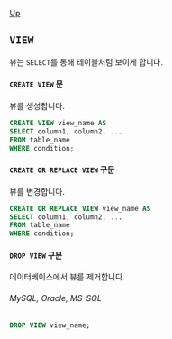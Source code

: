[Up](./index.md)

## `VIEW`

뷰는 `SELECT`를 통해 테이블처럼 보이게 합니다.

#### `CREATE VIEW` 문

뷰를 생성합니다.

```sql
CREATE VIEW view_name AS
SELECT column1, column2, ...
FROM table_name
WHERE condition;
```

#### `CREATE OR REPLACE VIEW` 구문

뷰를 변경합니다.

```sql
CREATE OR REPLACE VIEW view_name AS
SELECT column1, column2, ...
FROM table_name
WHERE condition;
```

#### `DROP VIEW` 구문

데이터베이스에서 뷰를 제거합니다.

###### MySQL, Oracle, MS-SQL

```sql
DROP VIEW view_name;
```

